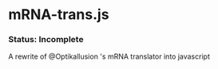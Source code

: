 mRNA-trans.js
=============

### Status: Incomplete
A rewrite of @Optikallusion 's mRNA translator into javascript
